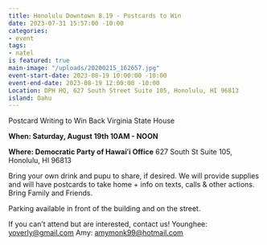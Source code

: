 ```yaml
---
title: Honolulu Downtown 8.19 - Postcards to Win
date: 2023-07-31 15:57:00 -10:00
categories:
- event
tags:
- natel
is featured: true
main-image: "/uploads/20200215_162657.jpg"
event-start-date: 2023-08-19 10:00:00 -10:00
event-end-date: 2023-08-19 12:00:00 -10:00
Location: DPH HQ, 627 South Street Suite 105, Honolulu, HI 96813
island: Oahu
---
```


Postcard Writing to Win Back Virginia State House 

**When: Saturday, August 19th 10AM - NOON**

**Where: Democratic Party of Hawaiʻi Office** 627 South St Suite 105, Honolulu, HI 96813

Bring your own drink and pupu to share, if desired. We will provide supplies and will have postcards to take home + info on texts, calls & other actions. Bring Family and Friends.

Parking available in front of the building and on the street.

If you can’t attend but are interested, contact us! Younghee: yoverly@gmail.com Amy: amymonk99@hotmail.com